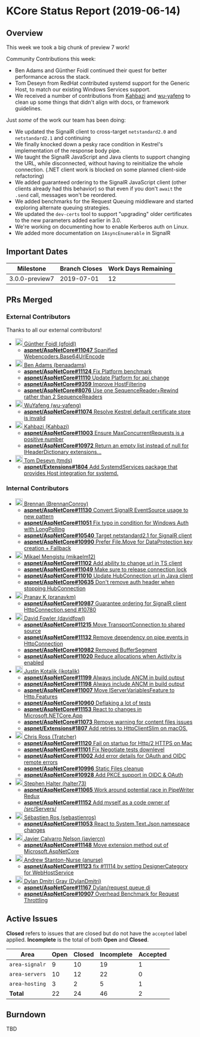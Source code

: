 # KCore Status Report (2019-06-14)

## Overview

This week we took a big chunk of preview 7 work!

Community Contributions this week:
* Ben Adams and Günther Foidl continued their quest for better performance across the stack.
* Tom Deseyn from RedHat contributed systemd support for the Generic Host, to match our existing Windows Services support.
* We received a number of contributions from [Kahbazi](https://github.com/Kahbazi) and [wu-yafeng](https://github.com/wu-yafeng) to clean up some things that didn't align with docs, or framework guidelines.

Just _some_ of the work our team has been doing:
* We updated the SignalR client to cross-target `netstandard2.0` and `netstandard2.1` and continuing
* We finally knocked down a pesky race condition in Kestrel's implementation of the response body pipe.
* We taught the SignalR JavaScript and Java clients to support changing the URL, while disconnected, without having to reinitialize the whole connection. (.NET client work is blocked on some planned client-side refactoring)
* We added guaranteed ordering to the SignalR JavaScript client (other clients already had this behavior) so that even if you don't `await` the `.send` call, messages won't be reordered.
* We added benchmarks for the Request Queuing middleware and started exploring alternate queuing strategies.
* We updated the `dev-certs` tool to support "upgrading" older certificates to the new parameters added earlier in 3.0.
* We're working on documenting how to enable Kerberos auth on Linux.
* We added more documentation on `IAsyncEnumerable` in SignalR

## Important Dates

| Milestone | Branch Closes | Work Days Remaining |
| - | - | - |
| 3.0.0-preview7 | 2019-07-01 | 12

## PRs Merged

### External Contributors

Thanks to all our external contributors!

* [<img src="https://avatars2.githubusercontent.com/u/5755834?v=4" width="20" height="20" /> G&#252;nther Foidl (gfoidl)](https://github.com/gfoidl)
    * [**aspnet/AspNetCore#11047** Spanified Webencoders.Base64UrlEncode](https://api.github.com/repos/aspnet/AspNetCore/issues/11047)
* [<img src="https://avatars1.githubusercontent.com/u/1142958?v=4" width="20" height="20" /> Ben Adams (benaadams)](https://github.com/benaadams)
    * [**aspnet/AspNetCore#11124** Fix Platform benchmark](https://api.github.com/repos/aspnet/AspNetCore/issues/11124)
    * [**aspnet/AspNetCore#11110** Update Platform for api change](https://api.github.com/repos/aspnet/AspNetCore/issues/11110)
    * [**aspnet/AspNetCore#9359** Improve HostFiltering](https://api.github.com/repos/aspnet/AspNetCore/issues/9359)
    * [**aspnet/AspNetCore#8076** Use one SequenceReader+Rewind rather than 2 SequenceReaders](https://api.github.com/repos/aspnet/AspNetCore/issues/8076)
* [<img src="https://avatars0.githubusercontent.com/u/25654404?v=4" width="20" height="20" /> WuYafeng (wu-yafeng)](https://github.com/wu-yafeng)
    * [**aspnet/AspNetCore#11074** Resolve Kestrel default certificate store is invalid](https://api.github.com/repos/aspnet/AspNetCore/issues/11074)
* [<img src="https://avatars1.githubusercontent.com/u/19396090?v=4" width="20" height="20" /> Kahbazi (Kahbazi)](https://github.com/Kahbazi)
    * [**aspnet/AspNetCore#11003** Ensure MaxConcurrentRequests is a positive number](https://api.github.com/repos/aspnet/AspNetCore/issues/11003)
    * [**aspnet/AspNetCore#10972** Return an empty list instead of null for IHeaderDictionary extensions…](https://api.github.com/repos/aspnet/AspNetCore/issues/10972)
* [<img src="https://avatars1.githubusercontent.com/u/1025424?v=4" width="20" height="20" /> Tom Deseyn (tmds)](https://github.com/tmds)
    * [**aspnet/Extensions#1804** Add SystemdServices package that provides Host integration for systemd.](https://api.github.com/repos/aspnet/Extensions/issues/1804)

### Internal Contributors

* [<img src="https://avatars0.githubusercontent.com/u/7574801?v=4" width="20" height="20" /> Brennan (BrennanConroy)](https://github.com/BrennanConroy)
    * [**aspnet/AspNetCore#11130** Convert SignalR EventSource usage to new pattern](https://api.github.com/repos/aspnet/AspNetCore/issues/11130)
    * [**aspnet/AspNetCore#11051** Fix typo in condition for Windows Auth with LongPolling](https://api.github.com/repos/aspnet/AspNetCore/issues/11051)
    * [**aspnet/AspNetCore#10540** Target netstandard2.1 for SignalR client](https://api.github.com/repos/aspnet/AspNetCore/issues/10540)
    * [**aspnet/AspNetCore#10990** Prefer File.Move for DataProtection key creation + Fallback](https://api.github.com/repos/aspnet/AspNetCore/issues/10990)
* [<img src="https://avatars1.githubusercontent.com/u/4809660?v=4" width="20" height="20" /> Mikael Mengistu (mikaelm12)](https://github.com/mikaelm12)
    * [**aspnet/AspNetCore#11102** Add ability to change url in TS client](https://api.github.com/repos/aspnet/AspNetCore/issues/11102)
    * [**aspnet/AspNetCore#11049** Make sure to release connection lock](https://api.github.com/repos/aspnet/AspNetCore/issues/11049)
    * [**aspnet/AspNetCore#11010** Update HubConnection url in Java client](https://api.github.com/repos/aspnet/AspNetCore/issues/11010)
    * [**aspnet/AspNetCore#10635**  Don&#39;t remove auth header when stopping HubConnection](https://api.github.com/repos/aspnet/AspNetCore/issues/10635)
* [<img src="https://avatars2.githubusercontent.com/u/174281?v=4" width="20" height="20" /> Pranav K (pranavkm)](https://github.com/pranavkm)
    * [**aspnet/AspNetCore#10987** Guarantee ordering for SignalR client HttpConnection.send #10780](https://api.github.com/repos/aspnet/AspNetCore/issues/10987)
* [<img src="https://avatars3.githubusercontent.com/u/95136?v=4" width="20" height="20" /> David Fowler (davidfowl)](https://github.com/davidfowl)
    * [**aspnet/AspNetCore#11215** Move TransportConnection to shared source](https://api.github.com/repos/aspnet/AspNetCore/issues/11215)
    * [**aspnet/AspNetCore#11132** Remove dependency on pipe events in HttpConnection](https://api.github.com/repos/aspnet/AspNetCore/issues/11132)
    * [**aspnet/AspNetCore#10982** Removed BufferSegment](https://api.github.com/repos/aspnet/AspNetCore/issues/10982)
    * [**aspnet/AspNetCore#11020** Reduce allocations when Activity is enabled](https://api.github.com/repos/aspnet/AspNetCore/issues/11020)
* [<img src="https://avatars0.githubusercontent.com/u/8302101?v=4" width="20" height="20" /> Justin Kotalik (jkotalik)](https://github.com/jkotalik)
    * [**aspnet/AspNetCore#11199** Always include ANCM in build output](https://api.github.com/repos/aspnet/AspNetCore/issues/11199)
    * [**aspnet/AspNetCore#11198** Always include ANCM in build output](https://api.github.com/repos/aspnet/AspNetCore/issues/11198)
    * [**aspnet/AspNetCore#11007** Move IServerVariablesFeature to Http.Features](https://api.github.com/repos/aspnet/AspNetCore/issues/11007)
    * [**aspnet/AspNetCore#10960** Deflaking a lot of tests](https://api.github.com/repos/aspnet/AspNetCore/issues/10960)
    * [**aspnet/AspNetCore#11153** React to changes in Microsoft.NETCore.App](https://api.github.com/repos/aspnet/AspNetCore/issues/11153)
    * [**aspnet/AspNetCore#11073** Remove warning for content files issues](https://api.github.com/repos/aspnet/AspNetCore/issues/11073)
    * [**aspnet/Extensions#1807** Add retries to HttpClientSlim on macOS.](https://api.github.com/repos/aspnet/Extensions/issues/1807)
* [<img src="https://avatars3.githubusercontent.com/u/1821173?v=4" width="20" height="20" /> Chris Ross (Tratcher)](https://github.com/Tratcher)
    * [**aspnet/AspNetCore#11120** Fail on startup for Http/2 HTTPS on Mac](https://api.github.com/repos/aspnet/AspNetCore/issues/11120)
    * [**aspnet/AspNetCore#11101** Fix Negotiate tests downlevel](https://api.github.com/repos/aspnet/AspNetCore/issues/11101)
    * [**aspnet/AspNetCore#11002** Add error details for OAuth and OIDC remote errors](https://api.github.com/repos/aspnet/AspNetCore/issues/11002)
    * [**aspnet/AspNetCore#10996** Static Files cleanup](https://api.github.com/repos/aspnet/AspNetCore/issues/10996)
    * [**aspnet/AspNetCore#10928** Add PKCE support in OIDC &amp; OAuth](https://api.github.com/repos/aspnet/AspNetCore/issues/10928)
* [<img src="https://avatars3.githubusercontent.com/u/54385?v=4" width="20" height="20" /> Stephen Halter (halter73)](https://github.com/halter73)
    * [**aspnet/AspNetCore#11065** Work around potential race in PipeWriter Redux](https://api.github.com/repos/aspnet/AspNetCore/issues/11065)
    * [**aspnet/AspNetCore#11152** Add myself as a code owner of /src/Servers/](https://api.github.com/repos/aspnet/AspNetCore/issues/11152)
* [<img src="https://avatars0.githubusercontent.com/u/1165805?v=4" width="20" height="20" /> S&#233;bastien Ros (sebastienros)](https://github.com/sebastienros)
    * [**aspnet/AspNetCore#11053** React to System.Text.Json namespace changes](https://api.github.com/repos/aspnet/AspNetCore/issues/11053)
* [<img src="https://avatars2.githubusercontent.com/u/6995051?v=4" width="20" height="20" /> Javier Calvarro Nelson (javiercn)](https://github.com/javiercn)
    * [**aspnet/AspNetCore#11148** Move extension method out of Microsoft.AspNetCore](https://api.github.com/repos/aspnet/AspNetCore/issues/11148)
* [<img src="https://avatars3.githubusercontent.com/u/7574?v=4" width="20" height="20" /> Andrew Stanton-Nurse (anurse)](https://github.com/anurse)
    * [**aspnet/AspNetCore#11123** fix #11114 by setting DesignerCategory for WebHostService](https://api.github.com/repos/aspnet/AspNetCore/issues/11123)
* [<img src="https://avatars0.githubusercontent.com/u/13950346?v=4" width="20" height="20" /> Dylan Dmitri Gray (DylanDmitri)](https://github.com/DylanDmitri)
    * [**aspnet/AspNetCore#11167** Dylan/request queue di](https://api.github.com/repos/aspnet/AspNetCore/issues/11167)
    * [**aspnet/AspNetCore#10907** Overhead Benchmark for Request Throttling](https://api.github.com/repos/aspnet/AspNetCore/issues/10907)

## Active Issues

**Closed** refers to issues that are closed but do not have the `accepted` label applied. **Incomplete** is the total of both **Open** and **Closed**.

| Area | Open | Closed | Incomplete | Accepted |
| - | - | - | - | - |
| `area-signalr` | 9 | 10 | 19 | 1 |
| `area-servers` | 10 | 12 | 22 | 0 |
| `area-hosting` | 3 | 2 | 5 | 1 |
| **Total** | 22 | 24 | 46 | 2 |

## Burndown

TBD
